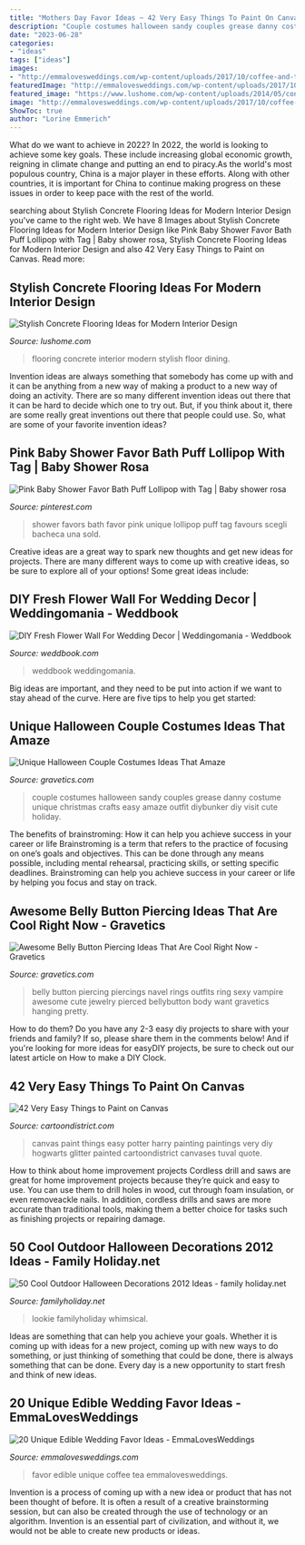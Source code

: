 ```yaml
---
title: "Mothers Day Favor Ideas ~ 42 Very Easy Things To Paint On Canvas"
description: "Couple costumes halloween sandy couples grease danny costume unique christmas crafts easy amaze outfit diybunker diy visit cute holiday"
date: "2023-06-28"
categories:
- "ideas"
tags: ["ideas"]
images:
- "http://emmalovesweddings.com/wp-content/uploads/2017/10/coffee-and-tea-edible-wedding-favor-ideas.jpg"
featuredImage: "http://emmalovesweddings.com/wp-content/uploads/2017/10/coffee-and-tea-edible-wedding-favor-ideas.jpg"
featured_image: "https://www.lushome.com/wp-content/uploads/2014/05/concrete-flooring-ideas-modern-interior-design-8.jpg"
image: "http://emmalovesweddings.com/wp-content/uploads/2017/10/coffee-and-tea-edible-wedding-favor-ideas.jpg"
ShowToc: true
author: "Lorine Emmerich"
---
```



What do we want to achieve in 2022?
In 2022, the world is looking to achieve some key goals. These include increasing global economic growth, reigning in climate change and putting an end to piracy.As the world's most populous country, China is a major player in these efforts. Along with other countries, it is important for China to continue making progress on these issues in order to keep pace with the rest of the world.

	

		
searching about Stylish Concrete Flooring Ideas for Modern Interior Design you've came to the right web. We have 8 Images about Stylish Concrete Flooring Ideas for Modern Interior Design like Pink Baby Shower Favor Bath Puff Lollipop with Tag | Baby shower rosa, Stylish Concrete Flooring Ideas for Modern Interior Design and also 42 Very Easy Things to Paint on Canvas. Read more:
		
    
## Stylish Concrete Flooring Ideas For Modern Interior Design

<img loading=lazy src="https://www.lushome.com/wp-content/uploads/2014/05/concrete-flooring-ideas-modern-interior-design-8.jpg" onerror="this.onerror=null;this.src='https://tse3.mm.bing.net/th?id=OIP.arV0islHRjv10eJvVQu19AHaFi&amp;pid=15.1';" alt="Stylish Concrete Flooring Ideas for Modern Interior Design">

_Source: lushome.com_

>flooring concrete interior modern stylish floor dining. 

	

Invention ideas are always something that somebody has come up with and it can be anything from a new way of making a product to a new way of doing an activity. There are so many different invention ideas out there that it can be hard to decide which one to try out. But, if you think about it, there are some really great inventions out there that people could use. So, what are some of your favorite invention ideas?

    
## Pink Baby Shower Favor Bath Puff Lollipop With Tag | Baby Shower Rosa

<img loading=lazy src="https://i.pinimg.com/736x/3b/c6/95/3bc6958ade5cfb9dcfef23ac57283aca--unique-baby-shower-favors-pop-baby-showers.jpg" onerror="this.onerror=null;this.src='https://tse4.mm.bing.net/th?id=OIP.dNW4DLM2gLNfdr9hnpNaDgHaJ3&amp;pid=15.1';" alt="Pink Baby Shower Favor Bath Puff Lollipop with Tag | Baby shower rosa">

_Source: pinterest.com_

>shower favors bath favor pink unique lollipop puff tag favours scegli bacheca una sold. 

	

Creative ideas are a great way to spark new thoughts and get new ideas for projects. There are many different ways to come up with creative ideas, so be sure to explore all of your options! Some great ideas include:

    
## DIY Fresh Flower Wall For Wedding Decor | Weddingomania - Weddbook

<img loading=lazy src="http://s3.weddbook.com/t1/2/0/7/2076343/diy-fresh-flower-wall-for-wedding-decor-weddingomania.jpg" onerror="this.onerror=null;this.src='https://tse2.mm.bing.net/th?id=OIP.74PSBTb1ksd7zj8ncX25YAHaKI&amp;pid=15.1';" alt="DIY Fresh Flower Wall For Wedding Decor | Weddingomania - Weddbook">

_Source: weddbook.com_

>weddbook weddingomania. 

	

Big ideas are important, and they need to be put into action if we want to stay ahead of the curve. Here are five tips to help you get started: 

    
## Unique Halloween Couple Costumes Ideas That Amaze

<img loading=lazy src="https://www.gravetics.com/wp-content/uploads/2017/07/Danny-Sandy.jpg" onerror="this.onerror=null;this.src='https://tse1.mm.bing.net/th?id=OIP.sfxKLMWuxoqYbOCDiWhjdgHaJ4&amp;pid=15.1';" alt="Unique Halloween Couple Costumes Ideas That Amaze">

_Source: gravetics.com_

>couple costumes halloween sandy couples grease danny costume unique christmas crafts easy amaze outfit diybunker diy visit cute holiday. 

	

The benefits of brainstroming: How it can help you achieve success in your career or life
Brainstroming is a term that refers to the practice of focusing on one’s goals and objectives. This can be done through any means possible, including mental rehearsal, practicing skills, or setting specific deadlines. Brainstroming can help you achieve success in your career or life by helping you focus and stay on track.

    
## Awesome Belly Button Piercing Ideas That Are Cool Right Now - Gravetics

<img loading=lazy src="https://www.gravetics.com/wp-content/uploads/2017/02/Hanging-Jewelry.jpg" onerror="this.onerror=null;this.src='https://tse2.mm.bing.net/th?id=OIP.C-0zDYEr8drpd2dZ-34iAAHaLG&amp;pid=15.1';" alt="Awesome Belly Button Piercing Ideas That Are Cool Right Now - Gravetics">

_Source: gravetics.com_

>belly button piercing piercings navel rings outfits ring sexy vampire awesome cute jewelry pierced bellybutton body want gravetics hanging pretty. 

	

How to do them?
Do you have any 2-3 easy diy projects to share with your friends and family? If so, please share them in the comments below! And if you're looking for more ideas for easyDIY projects, be sure to check out our latest article on How to make a DIY Clock.

    
## 42 Very Easy Things To Paint On Canvas

<img loading=lazy src="http://www.cartoondistrict.com/wp-content/uploads/2018/01/Easy-Things-to-Paint-on-Canvas40.jpg" onerror="this.onerror=null;this.src='https://tse3.mm.bing.net/th?id=OIP.KOWVc0WMEfenOXQyjIIGlgHaJ4&amp;pid=15.1';" alt="42 Very Easy Things to Paint on Canvas">

_Source: cartoondistrict.com_

>canvas paint things easy potter harry painting paintings very diy hogwarts glitter painted cartoondistrict canvases tuval quote. 

	

How to think about home improvement projects
Cordless drill and saws are great for home improvement projects because they’re quick and easy to use. You can use them to drill holes in wood, cut through foam insulation, or even removeackle nails. In addition, cordless drills and saws are more accurate than traditional tools, making them a better choice for tasks such as finishing projects or repairing damage.

    
## 50 Cool Outdoor Halloween Decorations 2012 Ideas - Family Holiday.net

<img loading=lazy src="https://www.familyholiday.net/wp-content/uploads/2012/09/Cool-Outdoor-Halloween-Decorations-2012-Ideas_071.jpg" onerror="this.onerror=null;this.src='https://tse2.mm.bing.net/th?id=OIP.PngTQitkmm6-4lHV-4_EPwHaLe&amp;pid=15.1';" alt="50 Cool Outdoor Halloween Decorations 2012 Ideas - family holiday.net">

_Source: familyholiday.net_

>lookie familyholiday whimsical. 

	

Ideas are something that can help you achieve your goals. Whether it is coming up with ideas for a new project, coming up with new ways to do something, or just thinking of something that could be done, there is always something that can be done. Every day is a new opportunity to start fresh and think of new ideas.

    
## 20 Unique Edible Wedding Favor Ideas - EmmaLovesWeddings

<img loading=lazy src="http://emmalovesweddings.com/wp-content/uploads/2017/10/coffee-and-tea-edible-wedding-favor-ideas.jpg" onerror="this.onerror=null;this.src='https://tse4.mm.bing.net/th?id=OIP.gaoogK7BQvm96vVzeqfEcQHaKH&amp;pid=15.1';" alt="20 Unique Edible Wedding Favor Ideas - EmmaLovesWeddings">

_Source: emmalovesweddings.com_

>favor edible unique coffee tea emmalovesweddings. 

	

Invention is a process of coming up with a new idea or product that has not been thought of before. It is often a result of a creative brainstorming session, but can also be created through the use of technology or an algorithm. Invention is an essential part of civilization, and without it, we would not be able to create new products or ideas.

